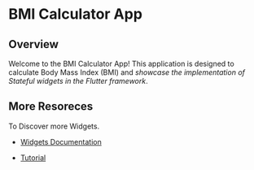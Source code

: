 # BMI Calculator App

## Overview

Welcome to the BMI Calculator App! This application is designed to calculate Body Mass Index (BMI) and *showcase the implementation of Stateful widgets in the Flutter framework*.


## More Resoreces 

To Discover more Widgets.

   - [Widgets Documentation](https://docs.flutter.dev/ui/widgets/material2)

   - [Tutorial](https://www.youtube.com/playlist?list=PL82uaKJraAILRBFE1XhCyfvu-Fclc6vv1)